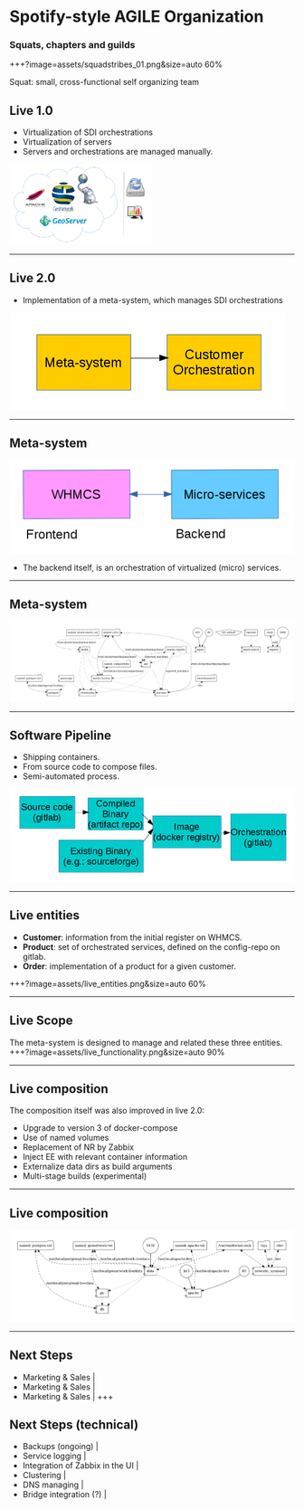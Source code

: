 # Spotify-style AGILE Organization
### Squats, chapters and guilds

+++?image=assets/squadstribes_01.png&size=auto 60%










Squat: small, cross-functional self organizing team





## Live 1.0

+ Virtualization of SDI orchestrations
+ Virtualization of servers
+ Servers and orchestrations are managed manually.

<img src="assets/live-stack.png" width="50%">

<!-- TADA -->
---
## Live 2.0

+ Implementation of a meta-system, which manages SDI orchestrations

![team](assets/live_meta.png)

---
## Meta-system

![team](assets/live_front_back.png)

+ The backend itself, is an orchestration of virtualized (micro) services.

---
## Meta-system

![team](assets/docker-compose.png)

---
## Software Pipeline

+ Shipping containers.
+ From source code to compose files.
+ Semi-automated process.

![team](assets/live_pipeline.png)

---
## Live entities

+ **Customer**: information from the initial register on WHMCS.
+ **Product**: set of orchestrated services, defined on the config-repo on gitlab.
+ **Order**: implementation of a product for a given customer.

+++?image=assets/live_entities.png&size=auto 60%

---
## Live Scope

The meta-system is designed to manage and related these three entities.
+++?image=assets/live_functionality.png&size=auto 90%

---
## Live composition

The composition itself was also improved in live 2.0:
+ Upgrade to version 3 of docker-compose
+ Use of named volumes
+ Replacement of NR by Zabbix
+ Inject EE with relevant container information
+ Externalize data dirs as build arguments
+ Multi-stage builds (experimental)

---
## Live composition

![team](assets/docker-compose2.png)

---
## Next Steps
- Marketing & Sales |
- Marketing & Sales |
- Marketing & Sales |
+++
## Next Steps (technical)
- Backups (ongoing) |
- Service logging |
- Integration of Zabbix in the UI |
- Clustering |
- DNS managing |
- Bridge integration (?) |
<!-- Deployment -->

<!-- CHAMPAGNE -->
